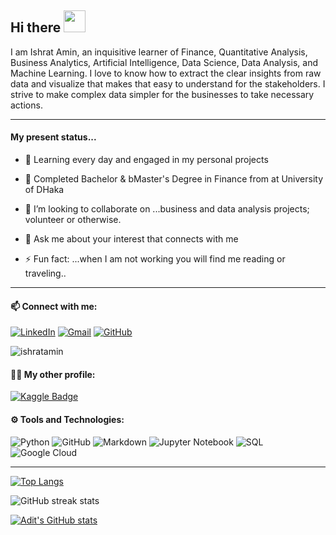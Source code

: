 ## Hi there <img src="https://raw.githubusercontent.com/MartinHeinz/MartinHeinz/master/wave.gif" width="35px">

I am Ishrat Amin, an inquisitive learner of Finance, Quantitative Analysis, Business Analytics, Artificial Intelligence, Data Science, Data Analysis, and Machine Learning. I love to know how to extract the clear insights from raw data and visualize that makes that easy to understand for the stakeholders. I strive to make complex data simpler for the businesses to take necessary actions.

---
#### My present status...

- 🔭 Learning every day and engaged in my personal projects

- 🌱 Completed Bachelor & bMaster's Degree in Finance from at University of DHaka

- 🤔 I’m looking to collaborate on ...business and data analysis projects; volunteer or otherwise.

- 💬 Ask me about your interest that connects with me

- ⚡ Fun fact: ...when I am not working you will find me reading or traveling..
---

#### 📫 Connect with me:

[![LinkedIn](https://img.shields.io/badge/--linkedin?label=LinkedIn&logo=LinkedIn&style=social)](https://www.linkedin.com/in/ishratamin)
[![Gmail](https://img.shields.io/badge/--linkedin?label=Gmail&logo=gmail&style=social)](mailto:work.aminishrat414@gmail.com)
[![GitHub](https://img.shields.io/badge/--github?label=Github&logo=GitHub&style=social)](https://github.com/ishratamin)

<p align="left"> <img src="https://komarev.com/ghpvc/?username=ishratamin&label=Profile%20views&color=0e75b6&style=flat" alt="ishratamin" /> </p>

#### 👨‍💻 My other profile:

[![Kaggle Badge](https://img.shields.io/badge/Kaggle-Adit-blue)](https://www.kaggle.com/ishratamin)

#### ⚙ Tools and Technologies:


![Python](https://img.shields.io/badge/-Python-333333?style=flat&logo=python)
![GitHub](https://img.shields.io/badge/-GitHub-333333?style=flat&logo=github)
![Markdown](https://img.shields.io/badge/-Markdown-333333?style=flat&logo=markdown)
![Jupyter Notebook](https://img.shields.io/badge/-Jupyter%20Notebook-333333?style=flat&logo=jupyter)
![SQL](https://img.shields.io/badge/-SQL-333333?style=flat)
![Google Cloud](https://img.shields.io/badge/-Google%20Cloud-333333?style=flat&logo=google-cloud)

---

[![Top Langs](https://github-readme-stats.vercel.app/api/top-langs/?username=ishratamin&layout=compact&hide_border=true)](https://github.com/saadbinmanjur/github-readme-stats)

![GitHub streak stats](https://github-readme-streak-stats.herokuapp.com/?user=ishratamin)  

[![Adit's GitHub stats](https://github-readme-stats.vercel.app/api?username=ishratamin&show_icons=true&hide_border=true)](https://github.com/ishratamin/github-readme-stats)
